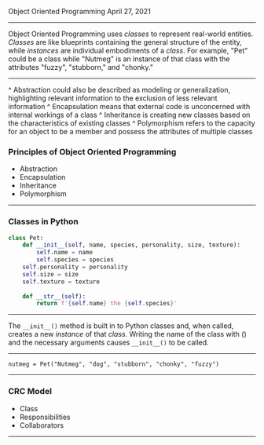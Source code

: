 
Object Oriented Programming
April 27, 2021

---
Object Oriented Programming uses *classes* to represent real-world entities. *Classes* are like blueprints containing the general structure of the entity, while _instances_ are individual embodiments of a *class*. For example, "Pet" could be a class while "Nutmeg" is an instance of that class with the attributes "fuzzy", "stubborn," and "chonky."



---
^ Abstraction could also be described as modeling or generalization, highlighting relevant information to the exclusion of less relevant information
^ Encapsulation means that external code is unconcerned with internal workings of a class
^ Inheritance is creating new classes based on the characteristics of existing classes
^ Polymorphism refers to the capacity for an object to be a member and possess the attributes of multiple classes

### Principles of Object Oriented Programming
- Abstraction
- Encapsulation
- Inheritance
- Polymorphism

---

### Classes in Python
 
```py 
class Pet:
    def __init__(self, name, species, personality, size, texture):
        self.name = name
        self.species = species
	self.personality = personality
	self.size = size
	self.texture = texture
    
    def __str__(self):
        return f'{self.name} the {self.species}'
```
---

The `__init__()` method is built in to Python classes and, when called, creates a new *instance* of that *class*. Writing the name of the class with () and the necessary arguments causes `__init__()` to be called.

---

```
nutmeg = Pet("Nutmeg", "dog", "stubborn", "chonky", "fuzzy")	
```


---
### CRC Model
- Class
- Responsibilities
- Collaborators

--- 